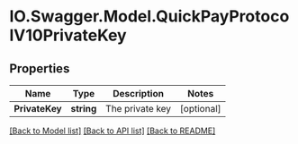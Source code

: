 # IO.Swagger.Model.QuickPayProtocolV10PrivateKey
## Properties

Name | Type | Description | Notes
------------ | ------------- | ------------- | -------------
**PrivateKey** | **string** | The private key | [optional] 

[[Back to Model list]](../README.md#documentation-for-models) [[Back to API list]](../README.md#documentation-for-api-endpoints) [[Back to README]](../README.md)

